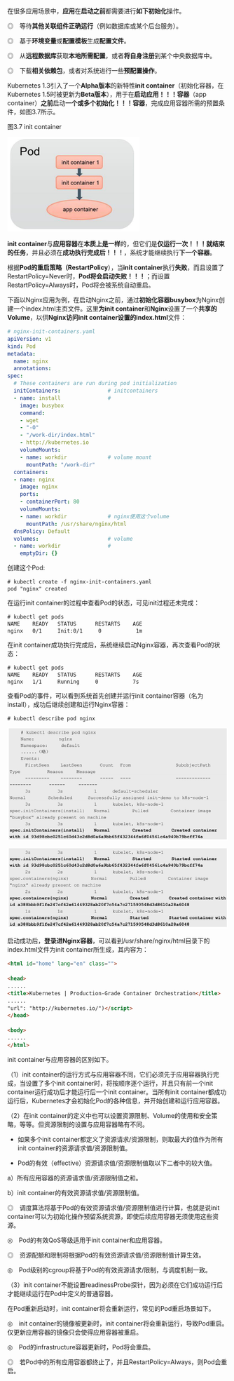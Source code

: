 
<!-- @import "[TOC]" {cmd="toc" depthFrom=1 depthTo=6 orderedList=false} -->

<!-- code_chunk_output -->



<!-- /code_chunk_output -->

在很多应用场景中，**应用**在**启动之前**都需要进行**如下初始化**操作。

◎　等待**其他关联组件正确运行**（例如数据库或某个后台服务）。

◎　基于**环境变量**或**配置模板**生成**配置文件**。

◎　从**远程数据库**获取**本地所需配置**，或者**将自身注册**到某个中央数据库中。

◎　下载**相关依赖包**，或者对系统进行一些**预配置操作**。

Kubernetes 1.3引入了一个**Alpha版本**的新特性**init container**（初始化容器，在Kubernetes 1.5时被更新为**Beta版本**），用于在**启动应用！！！容器**（app container）**之前**启动**一个或多个初始化！！！容器**，完成应用容器所需的预置条件，如图3.7所示。

图3.7 init container

![2019-08-26-22-11-32.png](./images/2019-08-26-22-11-32.png)

**init container**与**应用容器**在**本质上是一样**的，但它们是**仅运行一次！！！就结束的任务**，并且必须在**成功执行完成后！！！**，系统才能继续执行**下一个容器**。

根据**Pod的重启策略（RestartPolicy**），当**init container**执行**失败**，而且设置了RestartPolicy=Never时，**Pod将会启动失败！！！**；而设置RestartPolicy=Always时，Pod将会被系统自动重启。

下面以Nginx应用为例，在启动Nginx之前，通过**初始化容器busybox**为Nginx创建一个index.html主页文件。这里**为init container**和**Nginx**设置了一个**共享的Volume**，以供**Nginx访问init container设置的index.html**文件：

```yaml
# nginx-init-containers.yaml
apiVersion: v1
kind: Pod
metadata:
  name: nginx
  annotations:
spec:
  # These containers are run during pod initialization
  initContainers:               # initcontainers
  - name: install               # 
    image: busybox
    command:
    - wget
    - "-O"
    - "/work-dir/index.html"
    - http://kubernetes.io
    volumeMounts:
    - name: workdir             # volume mount
      mountPath: "/work-dir"
  containers:
  - name: nginx
    image: nginx
    ports:
    - containerPort: 80
    volumeMounts:
    - name: workdir             # nginx使用这个volume
      mountPath: /usr/share/nginx/html
  dnsPolicy: Default
  volumes:                      # volume
  - name: workdir               # 
    emptyDir: {} 
```

创建这个Pod:

```
# kubectl create -f nginx-init-containers.yaml
pod "nginx" created
```

在运行init container的过程中查看Pod的状态，可见init过程还未完成：

```
# kubectl get pods
NAME    READY   STATUS      RESTARTS    AGE
nginx   0/1     Init:0/1     0           1m
```

在init container成功执行完成后，系统继续启动Nginx容器，再次查看Pod的状态：

```
# kubectl get pods
NAME    READY   STATUS      RESTARTS    AGE
nginx   1/1     Running     0           7s
```

查看Pod的事件，可以看到系统首先创建并运行init container容器（名为install），成功后继续创建和运行Nginx容器：

```
# kubectl describe pod nginx
```

![2019-08-27-10-38-15.png](./images/2019-08-27-10-38-15.png)

![2019-08-27-10-38-31.png](./images/2019-08-27-10-38-31.png)

启动成功后，**登录进Nginx容器**，可以看到/usr/share/nginx/html目录下的index.html文件为init container所生成，其内容为：

```html
<html id="home" lang="en" class="">

<head>
......
<title>Kubernetes | Production-Grade Container Orchestration</title>
......
"url": "http://kubernetes.io/")</script>
</head>

<body>
......
</html>
```

init container与应用容器的区别如下。

（1）init container的运行方式与应用容器不同，它们必须先于应用容器执行完成，当设置了多个init container时，将按顺序逐个运行，并且只有前一个init container运行成功后才能运行后一个init container。当所有init container都成功运行后，Kubernetes才会初始化Pod的各种信息，并开始创建和运行应用容器。

（2）在init container的定义中也可以设置资源限制、Volume的使用和安全策略，等等。但资源限制的设置与应用容器略有不同。

- 如果多个init container都定义了资源请求/资源限制，则取最大的值作为所有init container的资源请求值/资源限制值。

- Pod的有效（effective）资源请求值/资源限制值取以下二者中的较大值。

a）所有应用容器的资源请求值/资源限制值之和。

b）init container的有效资源请求值/资源限制值。

◎　调度算法将基于Pod的有效资源请求值/资源限制值进行计算，也就是说init container可以为初始化操作预留系统资源，即使后续应用容器无须使用这些资源。

◎　Pod的有效QoS等级适用于init container和应用容器。

◎　资源配额和限制将根据Pod的有效资源请求值/资源限制值计算生效。

◎　Pod级别的cgroup将基于Pod的有效资源请求/限制，与调度机制一致。

（3）init container不能设置readinessProbe探针，因为必须在它们成功运行后才能继续运行在Pod中定义的普通容器。

在Pod重新启动时，init container将会重新运行，常见的Pod重启场景如下。

◎　init container的镜像被更新时，init container将会重新运行，导致Pod重启。仅更新应用容器的镜像只会使得应用容器被重启。

◎　Pod的infrastructure容器更新时，Pod将会重启。

 ◎　若Pod中的所有应用容器都终止了，并且RestartPolicy=Always，则Pod会重启。
